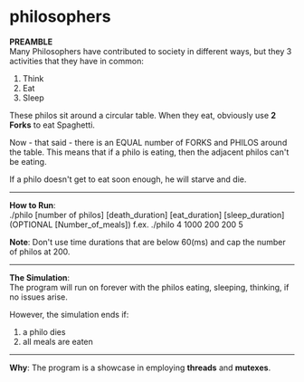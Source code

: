 # philosophers

**PREAMBLE**  
Many Philosophers have contributed to society in different ways, but they 3 activities that they have in common:  
1. Think  
2. Eat  
3. Sleep  

These philos sit around a circular table. When they eat, obviously use **2 Forks** to eat Spaghetti.  

Now - that said - there is an EQUAL number of FORKS and PHILOS around the table. This means that if a philo is eating, then the adjacent philos can't be eating. 

If a philo doesn't get to eat soon enough, he will starve and die.  

*************************************************************************************************************************

**How to Run**:  
./philo [number of philos] [death_duration] [eat_duration] [sleep_duration] (OPTIONAL [Number_of_meals]) 
f.ex. ./philo 4 1000 200 200 5  

**Note**: Don't use time durations that are below 60(ms) and cap the number of philos at 200.

*************************************************************************************************************************

**The Simulation**:  
The program will run on forever with the philos eating, sleeping, thinking, if no issues arise.  

However, the simulation ends if:
1. a philo dies
2. all meals are eaten

*************************************************************************************************************************

**Why**:
The program is a showcase in employing **threads** and **mutexes**.  
